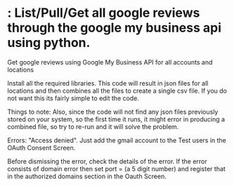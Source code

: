 # <Solved> : List/Pull/Get all google reviews through the google my business api using python.
Get google reviews using Google My Business API for all accounts and locations

Install all the required libraries.
This code will result in json files for all locations and then combines all the files to create a single csv file. If you do not want this its fairly simple to edit the code.

Things to note:
Also, since the code will not find any json files previously stored on your system, so the first time it runs, it might error in producing a combined file, so try to re-run and it will solve the problem.

Errors:
 "Access denied". 
 Just add the gmail account to the Test users in the OAuth Consent Screen.

Before dismissing the error, check the details of the error. If the error consists of domain error then set port = (a 5 digit number) and register that in the authorized domains section in the Oauth Screen.
